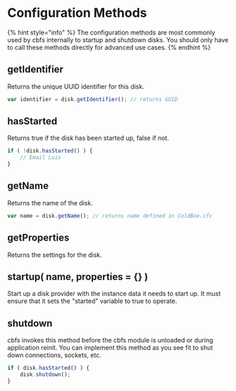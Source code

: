# Configuration Methods

{% hint style="info" %}
The configuration methods are most commonly used by cbfs internally to startup and shutdown disks. You should only have to call these methods directly for advanced use cases.
{% endhint %}

## getIdentifier

Returns the unique UUID identifier for this disk.

```javascript
var identifier = disk.getIdentifier(); // returns GUID
```

## hasStarted

Returns true if the disk has been started up, false if not.

```javascript
if ( !disk.hasStarted() ) {
    // Email Luis
}
```

## getName

Returns the name of the disk.

```javascript
var name = disk.getName(); // returns name defined in ColdBox.cfc
```

## getProperties

Returns the settings for the disk.

## startup( name, properties = {} )

Start up a disk provider with the instance data it needs to start up. It must ensure that it sets the "started" variable to true to operate.

## shutdown

cbfs invokes this method before the cbfs module is unloaded or during application reinit. You can implement this method as you see fit to shut down connections, sockets, etc.

```javascript
if ( disk.hasStarted() ) {
    disk.shutdown();
}
```

